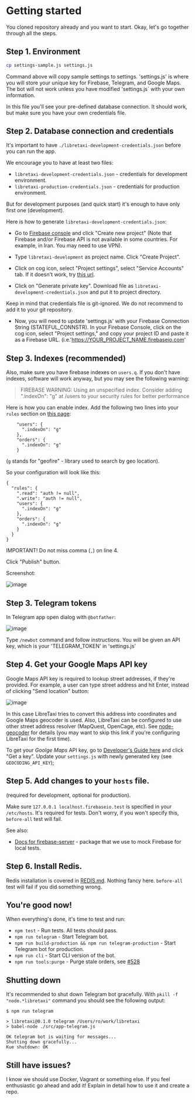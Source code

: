 # Getting started

You cloned repository already and you want to start. Okay, let's go together
through all the steps.

## Step 1. Environment

```bash
cp settings-sample.js settings.js
```

Command above will copy sample settings to settings. 'settings.js' is where you will store your unique key for Firebase, Telegram, and Google Maps. The bot will not work unless you have modified 'settings.js` with your own information.

In this file you'll see your pre-defined database connection. It should work, but make sure you have your own credentials file.

## Step 2. Database connection and credentials

It's important to have `./libretaxi-development-credentials.json` before you can run the app.

We encourage you to have at least two files:

* `libretaxi-development-credentials.json` - credentials for development environment.
* `libretaxi-production-credentials.json` - credentials for production environment.

But for development purposes (and quick start) it's enough to have only first one (development).



Here is how to generate `libretaxi-development-credentials.json`:

* Go to [Firebase console](https://console.firebase.google.com/) and click "Create new project" (Note that Firebase and/or Firebase API is not available in some countries. For example, in Iran. You may need to use VPN).

* Type `libretaxi-development` as project name. Click "Create Project".

* Click on cog icon, select "Project settings", select "Service Accounts" tab. If it doesn't work, try [this url](https://console.firebase.google.com/project/libretaxi-development/settings/serviceaccounts/adminsdk).

* Click on "Generate private key". Download file as `libretaxi-development-credentials.json` and put it to project directory.

Keep in mind that credentials file is git-ignored. We do not recommend to add it to your git repository.

* Now, you will need to update 'settings.js' with your Firebase Connection String (STATEFUL_CONNSTR). In your Firebase Console, click on the cog icon, select "Project settings," and copy your project ID and paste it as a Firebase URL. (i.e.'https://YOUR_PROJECT_NAME.firebaseio.com'  

## Step 3. Indexes (recommended)

Also, make sure you have firebase indexes on `users.q`. If you don't have indexes, software will work anyway, but you may see the following warning:

> FIREBASE WARNING: Using an unspecified index. Consider adding ".indexOn": "g" at /users to your security rules for better performance

Here is how you can enable index. Add the following two lines into your `rules` section on [this page](https://console.firebase.google.com/project/libretaxi-development/database/rules):

```
    "users": {
      ".indexOn": "g"
    },
    "orders": {
      ".indexOn": "g"
    }
```

(`g` stands for "geofire" - library used to search by geo location).

So your configuration will look like this:

```
{
  "rules": {
    ".read": "auth != null",
    ".write": "auth != null",
    "users": {
      ".indexOn": "g"
    },
    "orders": {
      ".indexOn": "g"
    }
  }
}
```

IMPORTANT! Do not miss comma (`,`) on line 4.

Click "Publish" button.

Screenshot:

![image](https://cloud.githubusercontent.com/assets/1477672/21249592/f4a27ee6-c2f3-11e6-9e03-c176d3092b63.png)


## Step 3. Telegram tokens

In Telegram app open dialog with `@botfather`:

![image](https://cloud.githubusercontent.com/assets/1477672/21249653/68e86f0e-c2f4-11e6-950b-862200013e5b.png)

Type `/newbot` command and follow instructions. You will be given an API key, which is your 'TELEGRAM_TOKEN' in 'settings.js' 

## Step 4. Get your Google Maps API key

Google Maps API key is required to lookup street addresses, if they're provided. For example, a
user can type street address and hit Enter, instead of clicking "Send location" button:

![image](https://cloud.githubusercontent.com/assets/1477672/25786160/d2bd17f2-3344-11e7-95fd-fca662cc8722.png)

In this case LibreTaxi tries to convert this address into coordinates and Google Maps geocoder is used.
Also, LibreTaxi can be configured to use other street address resolver (MapQuest, OpenCage, etc).
See [node-geocoder](https://github.com/nchaulet/node-geocoder) for details (you may want to skip
this link if you're configuring LibreTaxi for the first time).

To get your _Goolge Maps_ API key, go to [Developer's Guide here](https://developers.google.com/maps/documentation/geocoding/intro) and click "Get a key". Update
your `settings.js` with newly generated key (see `GEOCODING_API_KEY`);

## Step 5. Add changes to your `hosts` file.

(required for development, optional for production).

Make sure `127.0.0.1 localhost.firebaseio.test` is specified in your `/etc/hosts`.
It's required for tests. Don't worry, if you won't specify this, `before-all` test
will fail.

See also:

* [Docs for firebase-server](https://github.com/urish/firebase-server/blob/master/README.md) -
package that we use to mock Firebase for local tests.

## Step 6. Install Redis.

Redis installation is covered in [REDIS.md](REDIS.md). Nothing fancy here. `before-all` test
will fail if you did something wrong.

## You're good now!

When everything's done, it's time to test and run:

* `npm test` - Run tests. All tests should pass.
* `npm run telegram` - Start Telegram bot.
* `npm run build-production && npm run telegram-production` - Start Telegram bot for production.
* `npm run cli` - Start CLI version of the bot.
* `npm run tools:purge` - Purge stale orders, see [#528](https://github.com/ro31337/libretaxi/issues/528)

## Shutting down

It's recommended to shut down Telegram bot gracefully. With `pkill -f "node.*libretaxi"` command you should see the following output:

```
$ npm run telegram

> libretaxi@0.1.0 telegram /Users/ro/work/libretaxi
> babel-node ./src/app-telegram.js

OK telegram bot is waiting for messages...
Shutting down gracefully...
Kue shutdown: OK
```

## Still have issues?

I know we should use Docker, Vagrant or something else. If you feel enthusiastic go ahead and add it! Explain in detail how to use it and create a repo.
